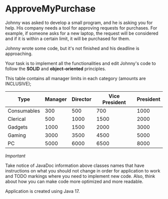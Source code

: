 # ApproveMyPurchase

Johnny was asked to develop a small program, and he is asking you for help.
His company needs a tool for approving requests for purchases. For example, if someone asks for a new laptop, the request will be considered and if it is within a certain limit, it will be purchased for them.

Johnny wrote some code, but it's not finished and his deadline is approaching.

Your task is to implement all the functionalities and edit Johnny's code to follow the **SOLID** and **object-oriented** principles.

This table contains all manager limits in each category (amounts are INCLUSIVE);

|Type          |Manager|Director|Vice President|President|
|--------------|------|------|------|------|
| Consumables  | 300  | 500  | 700  | 1000 |
| Clerical     | 500  | 1000 | 1500 | 2000 |
| Gadgets      | 1000 | 1500 | 2000 | 3000 |
| Gaming       | 3000 | 3500 | 4500 | 5000 |
| PC           | 5000 | 6000 | 6500 | 8000 |

*Important*

Take notice of JavaDoc information above classes names that have instructions on what 
you should not change in order for application to work and TODO markings where you need to implement new code. 
Also, think about how you can make code more optimized and more readable.

Application is created using Java 17.
